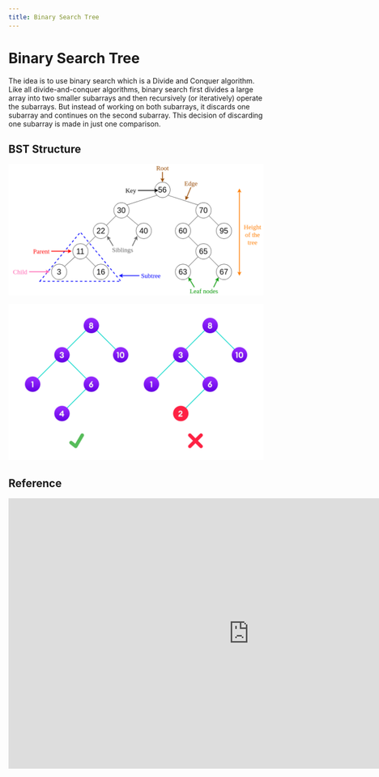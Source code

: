 ```yaml
---
title: Binary Search Tree
---
```

# Binary Search Tree

The idea is to use binary search which is a Divide and Conquer algorithm. Like all divide-and-conquer algorithms, binary search first divides a large array into two smaller subarrays and then recursively (or iteratively) operate the subarrays. But instead of working on both subarrays, it discards one subarray and continues on the second subarray. This decision of discarding one subarray is made in just one comparison.



## BST Structure

![clipboard.png](Hts2c9qa_-clipboard.png)


![clipboard.png](23EfS6CPd-clipboard.png)


## Reference 

<iframe width="950" height="534" src="https://www.youtube.com/embed/-oYitelECuQ" title="Data Structures in Golang - Binary Search Tree" frameborder="0" allow="accelerometer; autoplay; clipboard-write; encrypted-media; gyroscope; picture-in-picture" allowfullscreen></iframe>